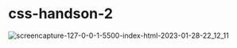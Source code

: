 # css-handson-2

![screencapture-127-0-0-1-5500-index-html-2023-01-28-22_12_11](https://user-images.githubusercontent.com/99037494/215278396-e2f4c78a-b49f-492d-841b-9765179987d9.png)
